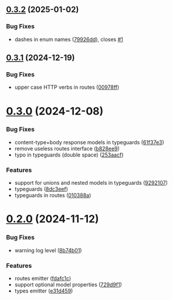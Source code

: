 ## [0.3.2](https://github.com/crowbait/typespec-typescript-emitter/compare/v0.3.1...v0.3.2) (2025-01-02)


### Bug Fixes

* dashes in enum names ([79926dd](https://github.com/crowbait/typespec-typescript-emitter/commit/79926dd6c1e437687ab84943c3dade74a3d0498e)), closes [#1](https://github.com/crowbait/typespec-typescript-emitter/issues/1)



## [0.3.1](https://github.com/crowbait/typespec-typescript-emitter/compare/v0.3.0...v0.3.1) (2024-12-19)


### Bug Fixes

* upper case HTTP verbs in routes ([00978ff](https://github.com/crowbait/typespec-typescript-emitter/commit/00978ff4f179fec336d0339b9038d2e2234a0574))



# [0.3.0](https://github.com/crowbait/typespec-typescript-emitter/compare/v0.2.0...v0.3.0) (2024-12-08)


### Bug Fixes

* content-type+body response models in typeguards ([61f37e3](https://github.com/crowbait/typespec-typescript-emitter/commit/61f37e31a330585f4b97ffd7aa2e4a6aa73cc689))
* remove useless routes interface ([b828ee9](https://github.com/crowbait/typespec-typescript-emitter/commit/b828ee994743c7fbbb313adb042088057f59466f))
* typo in typeguards (double space) ([253aacf](https://github.com/crowbait/typespec-typescript-emitter/commit/253aacff2859e58c659a1357a0d7e16088520f6f))


### Features

* support for unions and nested models in typeguards ([9292107](https://github.com/crowbait/typespec-typescript-emitter/commit/92921073ad83a1cec74d7b7595cb178120cdc32b))
* typeguards ([8dc3eef](https://github.com/crowbait/typespec-typescript-emitter/commit/8dc3eef62c4d9bc0df71d7878ada52254ed1475a))
* typeguards in routes ([010388a](https://github.com/crowbait/typespec-typescript-emitter/commit/010388a2ff1c0c53ce34828e4197e31ada745e83))



# [0.2.0](https://github.com/crowbait/typespec-typescript-emitter/compare/fdafc1c081058e9d683946b010d10ff3bd962cdc...v0.2.0) (2024-11-12)


### Bug Fixes

* warning log level ([8b74b01](https://github.com/crowbait/typespec-typescript-emitter/commit/8b74b0197ed4b8fa3aad57d0f50cb884af879243))


### Features

* routes emitter ([fdafc1c](https://github.com/crowbait/typespec-typescript-emitter/commit/fdafc1c081058e9d683946b010d10ff3bd962cdc))
* support optional model properties ([729d9f1](https://github.com/crowbait/typespec-typescript-emitter/commit/729d9f125434ead7a33326014082cd172c79f2ff))
* types emitter ([e31d459](https://github.com/crowbait/typespec-typescript-emitter/commit/e31d459edce08d010e590681e3a2e17d636de64e))



